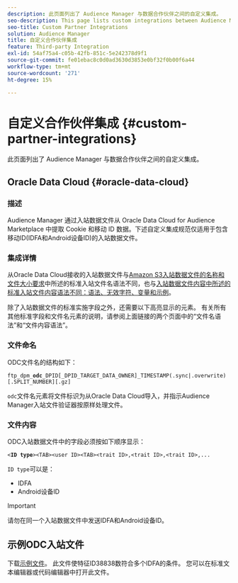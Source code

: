 ```yaml
---
description: 此页面列出了 Audience Manager 与数据合作伙伴之间的自定义集成。
seo-description: This page lists custom integrations between Audience Manager and data partners.
seo-title: Custom Partner Integrations
solution: Audience Manager
title: 自定义合作伙伴集成
feature: Third-party Integration
exl-id: 54af75a4-c05b-42fb-851c-5e242378d9f1
source-git-commit: fe01ebac8c0d0ad3630d3853e0bf32f0b00f6a44
workflow-type: tm+mt
source-wordcount: '271'
ht-degree: 15%

---
```


# 自定义合作伙伴集成 {#custom-partner-integrations}

此页面列出了 Audience Manager 与数据合作伙伴之间的自定义集成。

## Oracle Data Cloud {#oracle-data-cloud}

### 描述

Audience Manager 通过入站数据文件从 Oracle Data Cloud for Audience Marketplace 中提取 Cookie 和移动 ID 数据。下述自定义集成规范仅适用于包含移动ID(IDFA和Android设备ID)的入站数据文件。

### 集成详情

从Oracle Data Cloud接收的入站数据文件与[Amazon S3入站数据文件的名称和文件大小要求](/help/using/integration/sending-audience-data/batch-data-transfer-explained/inbound-s3-filenames.md)中所述的标准入站文件名语法不同，也与[入站数据文件内容中所述的标准入站文件内容语法不同：语法、无效字符、变量和示例](/help/using/integration/sending-audience-data/batch-data-transfer-explained/inbound-file-contents.md)。

除了入站数据文件的标准实施字段之外，还需要以下高亮显示的元素。 有关所有其他标准字段和文件名元素的说明，请参阅上面链接的两个页面中的“文件名语法”和“文件内容语法”。

### 文件命名

ODC文件名的结构如下：

`ftp_dpm_`**`odc`**`_DPID[_DPID_TARGET_DATA_OWNER]_TIMESTAMP(.sync|.overwrite)[.SPLIT_NUMBER][.gz]`

`odc`文件名元素将文件标识为从Oracle Data Cloud导入，并指示Audience Manager入站文件验证器按原样处理文件。

### 文件内容

ODC入站数据文件中的字段必须按如下顺序显示：

`<`**`ID type`**`><TAB><user ID><TAB><trait ID>,<trait ID>,<trait ID>,...`

`ID type`可以是：

* IDFA
* Android设备ID

>[!IMPORTANT]
>
>请勿在同一个入站数据文件中发送IDFA和Android设备ID。

## 示例ODC入站文件

下载[示例文件](/help/using/integration/assets/ftp_dpm_odc_12345_1556223815.sync)。 此文件使特征ID38838数符合多个IDFA的条件。 您可以在标准文本编辑器或代码编辑器中打开此文件。
